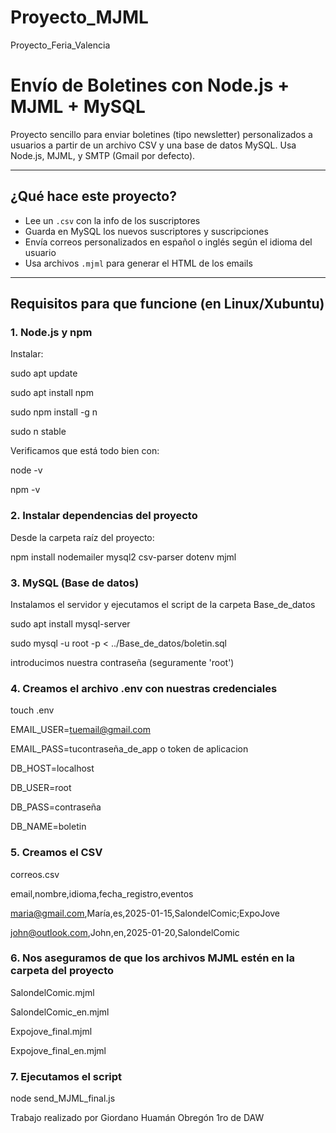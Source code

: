 # Proyecto_MJML
Proyecto_Feria_Valencia

# Envío de Boletines con Node.js + MJML + MySQL

Proyecto sencillo para enviar boletines (tipo newsletter) personalizados a usuarios a partir de un archivo CSV y una base de datos MySQL. Usa Node.js, MJML, y SMTP (Gmail por defecto).

---

## ¿Qué hace este proyecto?

- Lee un `.csv` con la info de los suscriptores
- Guarda en MySQL los nuevos suscriptores y suscripciones
- Envía correos personalizados en español o inglés según el idioma del usuario
- Usa archivos `.mjml` para generar el HTML de los emails

---

## Requisitos para que funcione (en Linux/Xubuntu)

### 1. Node.js y npm

Instalar:

sudo apt update

sudo apt install npm

sudo npm install -g n

sudo n stable

Verificamos que está todo bien con:

node -v

npm -v

### 2. Instalar dependencias del proyecto

Desde la carpeta raíz del proyecto:

npm install nodemailer mysql2 csv-parser dotenv mjml

### 3. MySQL (Base de datos)

Instalamos el servidor y ejecutamos el script de la carpeta Base_de_datos

sudo apt install mysql-server

sudo mysql -u root -p < ../Base_de_datos/boletin.sql

introducimos nuestra contraseña (seguramente 'root')

### 4. Creamos el archivo .env con nuestras credenciales

touch .env

EMAIL_USER=tuemail@gmail.com

EMAIL_PASS=tucontraseña_de_app o token de aplicacion

DB_HOST=localhost

DB_USER=root

DB_PASS=contraseña

DB_NAME=boletin

### 5. Creamos el CSV

correos.csv

email,nombre,idioma,fecha_registro,eventos

maria@gmail.com,María,es,2025-01-15,SalondelComic;ExpoJove

john@outlook.com,John,en,2025-01-20,SalondelComic

### 6. Nos aseguramos de que los archivos MJML estén en la carpeta del proyecto

SalondelComic.mjml

SalondelComic_en.mjml

Expojove_final.mjml

Expojove_final_en.mjml

### 7. Ejecutamos el script

node send_MJML_final.js


Trabajo realizado por Giordano Huamán Obregón 1ro de DAW


